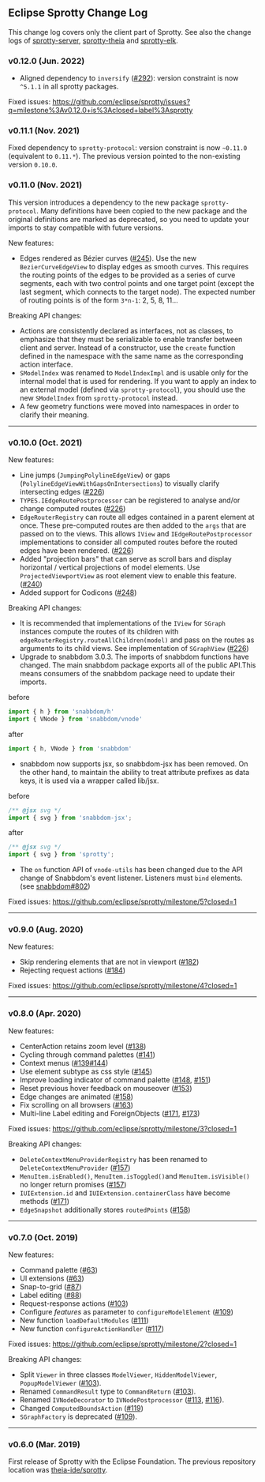 ## Eclipse Sprotty Change Log

This change log covers only the client part of Sprotty. See also the change logs of [sprotty-server](https://github.com/eclipse/sprotty-server/blob/master/CHANGELOG.md), [sprotty-theia](https://github.com/eclipse/sprotty-theia/blob/master/CHANGELOG.md) and [sprotty-elk](https://github.com/eclipse/sprotty/blob/master//packages/sprotty-elk/CHANGELOG.md).

### v0.12.0 (Jun. 2022)

* Aligned dependency to `inversify` ([#292](https://github.com/eclipse/sprotty/pull/292/)): version constraint is now `^5.1.1` in all sprotty packages.

Fixed issues: https://github.com/eclipse/sprotty/issues?q=milestone%3Av0.12.0+is%3Aclosed+label%3Asprotty

### v0.11.1 (Nov. 2021)

Fixed dependency to `sprotty-protocol`: version constraint is now `~0.11.0` (equivalent to `0.11.*`). The previous version pointed to the non-existing version `0.10.0`.

### v0.11.0 (Nov. 2021)

This version introduces a dependency to the new package `sprotty-protocol`. Many definitions have been copied to the new package and the original definitions are marked as deprecated, so you need to update your imports to stay compatible with future versions.

New features:
 * Edges rendered as Bézier curves ([#245](https://github.com/eclipse/sprotty/pull/245)). Use the new `BezierCurveEdgeView` to display edges as smooth curves. This requires the routing points of the edges to be provided as a series of curve segments, each with two control points and one target point (except the last segment, which connects to the target node). The expected number of routing points is of the form `3*n-1`: 2, 5, 8, 11...

Breaking API changes:
 * Actions are consistently declared as interfaces, not as classes, to emphasize that they must be serializable to enable transfer between client and server. Instead of a constructor, use the `create` function defined in the namespace with the same name as the corresponding action interface.
 * `SModelIndex` was renamed to `ModelIndexImpl` and is usable only for the internal model that is used for rendering. If you want to apply an index to an external model (defined via `sprotty-protocol`), you should use the new `SModelIndex` from `sprotty-protocol` instead.
 * A few geometry functions were moved into namespaces in order to clarify their meaning.

-----

### v0.10.0 (Oct. 2021)

New features:
 * Line jumps (`JumpingPolylineEdgeView`) or gaps (`PolylineEdgeViewWithGapsOnIntersections`) to visually clarify intersecting edges ([#226](https://github.com/eclipse/sprotty/pull/226))
 * `TYPES.IEdgeRoutePostprocessor` can be registered to analyse and/or change computed routes ([#226](https://github.com/eclipse/sprotty/pull/226))
 * `EdgeRouterRegistry` can route all edges contained in a parent element at once. These pre-computed routes are then added to the `args` that are passed on to the views. This allows `IView` and `IEdgeRoutePostprocessor` implementations to consider all computed routes before the routed edges have been rendered. ([#226](https://github.com/eclipse/sprotty/pull/226))
 * Added "projection bars" that can serve as scroll bars and display horizontal / vertical projections of model elements. Use `ProjectedViewportView` as root element view to enable this feature. ([#240](https://github.com/eclipse/sprotty/pull/240))
 * Added support for Codicons ([#248](https://github.com/eclipse/sprotty/issues/248))

Breaking API changes:
 * It is recommended that implementations of the `IView` for `SGraph` instances compute the routes of its children with `edgeRouterRegistry.routeAllChildren(model)` and pass on the routes as arguments to its child views. See implementation of `SGraphView` ([#226](https://github.com/eclipse/sprotty/pull/226))
 * Upgrade to snabbdom 3.0.3. The imports of snabbdom functions have changed. The main snabbdom package exports all of the public API.This means consumers of the snabbdom package need to update their imports.

before

```ts
import { h } from 'snabbdom/h'
import { VNode } from 'snabbdom/vnode'
```

after

```ts
import { h, VNode } from 'snabbdom'
```

 * snabbdom now supports jsx, so snabbdom-jsx has been removed. On the other hand, to maintain the ability to treat attribute prefixes as data keys, it is used via a wrapper called lib/jsx.

before

```ts
/** @jsx svg */
import { svg } from 'snabbdom-jsx';
```

after

```ts
/** @jsx svg */
import { svg } from 'sprotty';
```

 * The `on` function API of `vnode-utils` has been changed due to the API change of Snabbdom's event listener. Listeners must `bind` elements. (see [snabbdom#802](https://github.com/snabbdom/snabbdom/issues/802))

Fixed issues: https://github.com/eclipse/sprotty/milestone/5?closed=1

-----

### v0.9.0 (Aug. 2020)

New features:
 * Skip rendering elements that are not in viewport ([#182](https://github.com/eclipse/sprotty/pull/182))
 * Rejecting request actions ([#184](https://github.com/eclipse/sprotty/pull/184))

Fixed issues: https://github.com/eclipse/sprotty/milestone/4?closed=1

-----

### v0.8.0 (Apr. 2020)

New features:
 * CenterAction retains zoom level ([#138](https://github.com/eclipse/sprotty/pull/138))
 * Cycling through command palettes ([#141](https://github.com/eclipse/sprotty/pull/141))
 * Context menus ([#139](https://github.com/eclipse/sprotty/pull/139)[#144](https://github.com/eclipse/sprotty/pull/144))
 * Use element subtype as css style ([#145](https://github.com/eclipse/sprotty/pull/145))
 * Improve loading indicator of command palette ([#148](https://github.com/eclipse/sprotty/pull/148), [#151](https://github.com/eclipse/sprotty/pull/151))
 * Reset previous hover feedback on mouseover ([#153](https://github.com/eclipse/sprotty/pull/153))
 * Edge changes are animated ([#158](https://github.com/eclipse/sprotty/pull/158))
 * Fix scrolling on all browsers ([#163](https://github.com/eclipse/sprotty/pull/163))
 * Multi-line Label editing and ForeignObjects ([#171](https://github.com/eclipse/sprotty/pull/171), [#173](https://github.com/eclipse/sprotty/pull/173))

Fixed issues: https://github.com/eclipse/sprotty/milestone/3?closed=1

Breaking API changes:
 * `DeleteContextMenuProviderRegistry` has been renamed to `DeleteContextMenuProvider` ([#157](https://github.com/eclipse/sprotty/pull/#157))
 * `MenuItem.isEnabled()`, `MenuItem.isToggled()`and `MenuItem.isVisible()` no longer return promises  ([#157](https://github.com/eclipse/sprotty/pull/#157))
 * `IUIExtension.id` and `IUIExtension.containerClass` have become methods  ([#171](https://github.com/eclipse/sprotty/pull/#171))
 * `EdgeSnapshot` additionally stores `routedPoints` ([#158](https://github.com/eclipse/sprotty/pull/#158))

-----

### v0.7.0 (Oct. 2019)

New features:

 * Command palette ([#63](https://github.com/eclipse/sprotty/pull/63))
 * UI extensions  ([#63](https://github.com/eclipse/sprotty/pull/63))
 * Snap-to-grid ([#87](https://github.com/eclipse/sprotty/pull/87))
 * Label editing ([#88](https://github.com/eclipse/sprotty/pull/88))
 * Request-response actions ([#103](https://github.com/eclipse/sprotty/pull/103))
 * Configure _features_ as parameter to `configureModelElement` ([#109](https://github.com/eclipse/sprotty/pull/109))
 * New function `loadDefaultModules` ([#111](https://github.com/eclipse/sprotty/pull/111))
 * New function `configureActionHandler` ([#117](https://github.com/eclipse/sprotty/pull/117))

Fixed issues: https://github.com/eclipse/sprotty/milestone/2?closed=1

Breaking API changes:

 * Split `Viewer` in three classes `ModelViewer`, `HiddenModelViewer`, `PopupModelViewer` ([#103](https://github.com/eclipse/sprotty/pull/103)).
 * Renamed `CommandResult` type to `CommandReturn` ([#103](https://github.com/eclipse/sprotty/pull/103)).
 * Renamed `IVNodeDecorator` to `IVNodePostprocessor` ([#113](https://github.com/eclipse/sprotty/pull/113), [#116](https://github.com/eclipse/sprotty/pull/116)).
 * Changed `ComputedBoundsAction` ([#119](https://github.com/eclipse/sprotty/pull/119))
 * `SGraphFactory` is deprecated ([#109](https://github.com/eclipse/sprotty/pull/109)).

-----

### v0.6.0 (Mar. 2019)

First release of Sprotty with the Eclipse Foundation. The previous repository location was [theia-ide/sprotty](https://github.com/theia-ide/sprotty).
